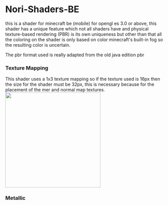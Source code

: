 # Nori-Shaders-BE
this is a shader for minecraft be (mobile) for opengl es 3.0 or above, this shader has a unique feature which not all shaders have and physical texture-based rendering (PBR) is its own uniqueness but other than that all the coloring on the shader is only based on color minecraft's built-in fog so the resulting color is uncertain.

The pbr format used is really adapted from the old java edition pbr

### Texture Mapping
This shader uses a 1x3 texture mapping so if the texture used is 16px then the size for the shader must be 32px, this is necessary because for the placement of the mer and normal map textures.
<img src="https://github.com/Mcbamboo/mbabo_asset/blob/ba5f5deb37cee6878137f3707b2337ede505f52f/nori%20asset/mapping.png" width="300" height="300">
### Metallic

